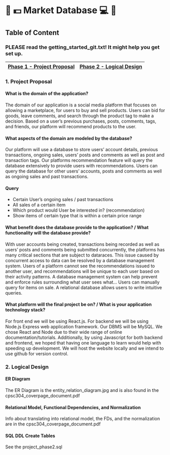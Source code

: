 # :tada: :dollar: Market Database :computer: :tada:

## Table of Content
### PLEASE read the getting_started_git.txt! It might help you get set up.

[Phase 1 - Project Proposal](https://github.com/cpsc304-group46/cpsc304db/blob/master/README.md#1-project-proposal) | [Phase 2 - Logical Design](https://github.com/cpsc304-group46/cpsc304db/blob/master/README.md#2-logical-design)
------------ | -------------

### 1. Project Proposal
#### What is the domain of the application?

The domain of our application is a social media platform that focuses on allowing a marketplace, for users to buy and sell products. Users can bid for goods, leave comments, and search through the product tag to make a decision. Based on a user’s previous purchases, posts, comments, tags, and friends, our platform will recommend products to the user.

#### What aspects of the domain are modeled by the database?

Our platform will use a database to store users’ account details, previous transactions, ongoing sales, users’ posts and comments as well as post and transaction tags. Our platforms recommendation feature will query the database extensively to provide users with recommendations. Users can query the database for other users’ accounts, posts and comments as well as ongoing sales and past transactions.

#### Query
- Certain User’s ongoing sales / past transactions
- All sales of a certain item
- Which product would User be interested in? (recommendation)
- Show items of certain type that is within a certain price range

#### What benefit does the database provide to the application? / What functionality will the database provide?

With user accounts being created, transactions being recorded as well as users’ posts and comments being submitted concurrently, the platforms has many critical sections that are subject to dataraces. This issue caused by concurrent access to data can be resolved by a database management system.
Users of a platform cannot see the recommendations issued to another user, and recommendations will be unique to each user based on their activity patterns. A database management system can help prevent and enforce rules surrounding what user sees what…
Users can manually query for items on sale. A relational database allows users to write intuitive queries.


#### What platform will the final project be on? / What is your application technology stack?

For front end we will be using React.js. For backend we will be using Node.js Express web application framework. Our DBMS will be MySQL. We chose React and Node due to their wide range of online documentation/tutorials. Additionally, by using Javascript for both backend and frontend, we hoped that having one language to learn would help with speeding up development. We will host the website locally and we intend to use github for version control.


### 2. Logical Design
#### ER Diagram
The ER Diagram is the entity_relation_diagram.jpg and is also found in the cpsc304_coverpage_document.pdf

#### Relational Model, Functional Dependencies, and Normalization
Info about translating into relational model, the FDs, and the normalization are in the cpsc304_coverpage_document.pdf

#### SQL DDL Create Tables
See the project_phase2.sql
